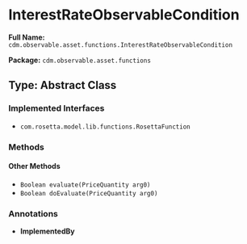 # InterestRateObservableCondition

**Full Name:** `cdm.observable.asset.functions.InterestRateObservableCondition`

**Package:** `cdm.observable.asset.functions`

## Type: Abstract Class

### Implemented Interfaces

- `com.rosetta.model.lib.functions.RosettaFunction`

### Methods

#### Other Methods

- `Boolean evaluate(PriceQuantity arg0)`
- `Boolean doEvaluate(PriceQuantity arg0)`

### Annotations

- **ImplementedBy**

